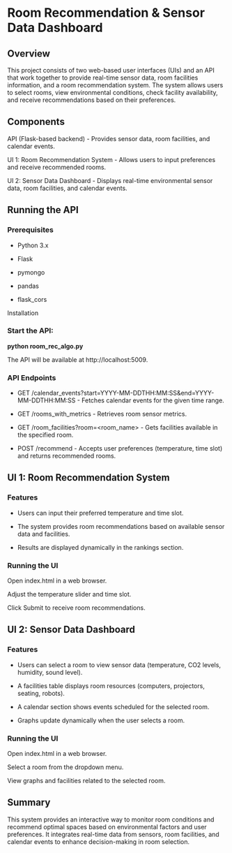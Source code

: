 # Room Recommendation & Sensor Data Dashboard

## Overview

This project consists of two web-based user interfaces (UIs) and an API that work together to provide real-time sensor data, room facilities information, and a room recommendation system. The system allows users to select rooms, view environmental conditions, check facility availability, and receive recommendations based on their preferences.

## Components

API (Flask-based backend) - Provides sensor data, room facilities, and calendar events.

UI 1: Room Recommendation System - Allows users to input preferences and receive recommended rooms.

UI 2: Sensor Data Dashboard - Displays real-time environmental sensor data, room facilities, and calendar events.

## Running the API

### Prerequisites

- Python 3.x

- Flask

- pymongo

- pandas

- flask_cors

Installation

### Start the API:

**python room_rec_algo.py**

The API will be available at http://localhost:5009.

### API Endpoints

- GET /calendar_events?start=YYYY-MM-DDTHH:MM:SS&end=YYYY-MM-DDTHH:MM:SS - Fetches calendar events for the given time range.

- GET /rooms_with_metrics - Retrieves room sensor metrics.

- GET /room_facilities?room=<room_name> - Gets facilities available in the specified room.

- POST /recommend - Accepts user preferences (temperature, time slot) and returns recommended rooms.

## UI 1: Room Recommendation System

### Features

- Users can input their preferred temperature and time slot.

- The system provides room recommendations based on available sensor data and facilities.

- Results are displayed dynamically in the rankings section.

### Running the UI

Open index.html in a web browser.

Adjust the temperature slider and time slot.

Click Submit to receive room recommendations.

## UI 2: Sensor Data Dashboard

### Features

- Users can select a room to view sensor data (temperature, CO2 levels, humidity, sound level).

- A facilities table displays room resources (computers, projectors, seating, robots).

- A calendar section shows events scheduled for the selected room.

- Graphs update dynamically when the user selects a room.

### Running the UI

Open index.html in a web browser.

Select a room from the dropdown menu.

View graphs and facilities related to the selected room.

## Summary

This system provides an interactive way to monitor room conditions and recommend optimal spaces based on environmental factors and user preferences. It integrates real-time data from sensors, room facilities, and calendar events to enhance decision-making in room selection.



